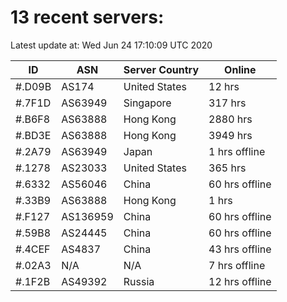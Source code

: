 # 13 recent servers:

Latest update at: Wed Jun 24 17:10:09 UTC 2020

| ID | ASN | Server Country | Online |
| -- | --- | -------------- | ------ |
| #.D09B | AS174 | United States | 12 hrs |
| #.7F1D | AS63949 | Singapore | 317 hrs |
| #.B6F8 | AS63888 | Hong Kong | 2880 hrs |
| #.BD3E | AS63888 | Hong Kong | 3949 hrs |
| #.2A79 | AS63949 | Japan | 1 hrs offline |
| #.1278 | AS23033 | United States | 365 hrs |
| #.6332 | AS56046 | China | 60 hrs offline |
| #.33B9 | AS63888 | Hong Kong | 1 hrs |
| #.F127 | AS136959 | China | 60 hrs offline |
| #.59B8 | AS24445 | China | 60 hrs offline |
| #.4CEF | AS4837 | China | 43 hrs offline |
| #.02A3 | N/A | N/A | 7 hrs offline |
| #.1F2B | AS49392 | Russia | 12 hrs offline |

